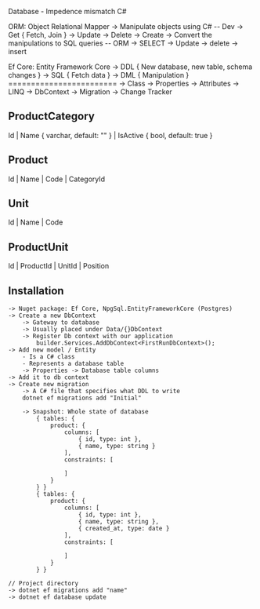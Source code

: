 Database
	- Impedence mismatch
C#
	
ORM: Object Relational Mapper
	-> Manipulate objects using C# -- Dev
		-> Get { Fetch, Join }
		-> Update
		-> Delete
		-> Create
	-> Convert the manipulations to SQL queries -- ORM
		-> SELECT
		-> Update
		-> delete
		-> insert

Ef Core: Entity Framework Core
	-> DDL { New database, new table, schema changes }
	-> SQL { Fetch data }
	-> DML { Manipulation }
	========================
	-> Class
	-> Properties
	-> Attributes
	-> LINQ
	-> DbContext
	-> Migration
	-> Change Tracker

ProductCategory
---------------------
Id | Name { varchar, default: "" } | IsActive { bool, default: true }
	
Product
------------------
Id | Name | Code | CategoryId

Unit
-----------------------
Id | Name | Code

ProductUnit
------------------------
Id | ProductId | UnitId | Position
	
## Installation
	-> Nuget package: Ef Core, NpgSql.EntityFrameworkCore (Postgres)
	-> Create a new DbContext
		-> Gateway to database
		-> Usually placed under Data/{}DbContext
		-> Register Db context with our application
			builder.Services.AddDbContext<FirstRunDbContext>();
	-> Add new model / Entity
		- Is a C# class
		- Represents a database table
		-> Properties -> Database table columns
	-> Add it to db context
	-> Create new migration
		-> A C# file that specifies what DDL to write
		dotnet ef migrations add "Initial"
		
		-> Snapshot: Whole state of database
			{ tables: {
				product: {
					columns: [
						{ id, type: int },
						{ name, type: string }
					],
					constraints: [
						
					]
				}
			} }
			{ tables: {
				product: {
					columns: [
						{ id, type: int },
						{ name, type: string },
						{ created_at, type: date }
					],
					constraints: [
						
					]
				}
			} }
						
	// Project directory
	-> dotnet ef migrations add "name"
	-> dotnet ef database update
		